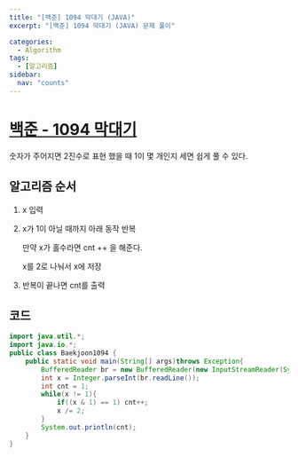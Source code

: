 ```yaml
---
title: "[백준] 1094 막대기 (JAVA)"
excerpt: "[백준] 1094 막대기 (JAVA) 문제 풀이"

categories:
  - Algorithm
tags:
  - [알고리즘]
sidebar:
  nav: "counts"
---
```


# [백준 - 1094 막대기](https://www.acmicpc.net/problem/1094)

숫자가 주어지면 2진수로 표현 했을 때 1이 몇 개인지 세면 쉽게 풀 수 있다.

## 알고리즘 순서

1. x 입력
2. x가 1이 아닐 때까지 아래 동작 반복

   만약 x가 홀수라면 cnt ++ 을 해준다.

   x를 2로 나눠서 x에 저장

3. 반복이 끝나면 cnt를 출력

## 코드

```java
import java.util.*;
import java.io.*;
public class Baekjoon1094 {
    public static void main(String[] args)throws Exception{
        BufferedReader br = new BufferedReader(new InputStreamReader(System.in));
        int x = Integer.parseInt(br.readLine());
        int cnt = 1;
        while(x != 1){
            if((x & 1) == 1) cnt++;
            x /= 2;
        }
        System.out.println(cnt);
    }
}
```
